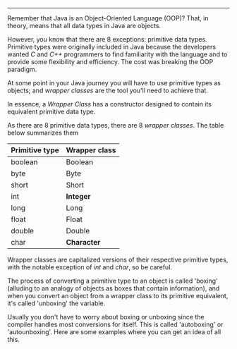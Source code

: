 
***

Remember that Java is an Object-Oriented Language (OOP)?
That, in theory, means that all data types in Java are objects.

However, you know that there are 8 exceptions: primitive data types.
Primitive types were originally included in Java because
the developers wanted *C* and *C++* programmers to find 
familiarity with the language and to provide some flexibility
and efficiency. The cost was breaking the OOP paradigm.

At some point in your Java journey you will have to use
primitive types as objects; and *wrapper classes* are the 
tool you'll need to achieve that.

In essence, a *Wrapper Class* has a constructor designed to
contain its equivalent primitive data type.

As there are 8 primitive data types, there are 8 *wrapper classes*.
The table below summarizes them

| **Primitive type** | **Wrapper class** |
|--------------------|-------------------|
| boolean            | Boolean           |
| byte               | Byte              |
| short              | Short             |
| int                | **Integer**       |
| long               | Long              |
| float              | Float             |
| double             | Double            |
| char               | **Character**     |

Wrapper classes are capitalized versions of 
their respective primitive types, with the notable
exception of *int* and *char*, so be careful.

The process of converting a primitive type to 
an object is called 'boxing' (alluding to 
an analogy of objects as boxes that contain information),
and when you convert an object from a wrapper class
to its primitive equivalent, it's called 'unboxing' the variable.

Usually you don't have to worry about boxing or unboxing
since the compiler handles most conversions for itself. This
is called 'autoboxing' or 'autounboxing'. Here are
some examples where you can get an idea of all this.
